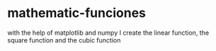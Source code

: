 # mathematic-funciones
with the help of matplotlib and numpy I create the linear function, the square function and the cubic function
